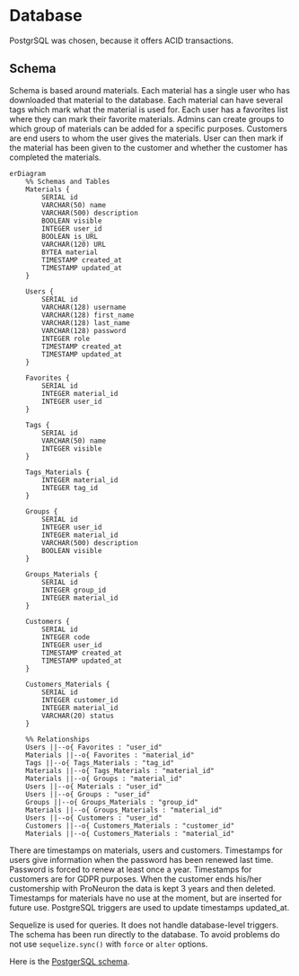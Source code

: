 # Database

PostgrSQL was chosen, because it offers ACID transactions.

## Schema

Schema is based around materials. Each material has a single user who has downloaded that material to the database. Each material can have several tags which mark what the material is used for. Each user has a favorites list where they can mark their favorite materials. Admins can create groups to which group of materials can be added for a specific purposes. Customers are end users to whom the user gives the materials. User can then mark if the material has been given to the customer and whether the customer has completed the materials.

```mermaid
erDiagram
    %% Schemas and Tables
    Materials {
        SERIAL id
        VARCHAR(50) name
        VARCHAR(500) description
        BOOLEAN visible
        INTEGER user_id
        BOOLEAN is_URL
        VARCHAR(120) URL
        BYTEA material
        TIMESTAMP created_at
        TIMESTAMP updated_at
    }

    Users {
        SERIAL id
        VARCHAR(128) username
        VARCHAR(128) first_name
        VARCHAR(128) last_name
        VARCHAR(128) password
        INTEGER role
        TIMESTAMP created_at
        TIMESTAMP updated_at
    }

    Favorites {
        SERIAL id
        INTEGER material_id
        INTEGER user_id
    }

    Tags {
        SERIAL id
        VARCHAR(50) name
        INTEGER visible
    }

    Tags_Materials {
        INTEGER material_id
        INTEGER tag_id
    }

    Groups {
        SERIAL id
        INTEGER user_id
        INTEGER material_id
        VARCHAR(500) description
        BOOLEAN visible
    }

    Groups_Materials {
        SERIAL id
        INTEGER group_id
        INTEGER material_id
    }

    Customers {
        SERIAL id
        INTEGER code
        INTEGER user_id
        TIMESTAMP created_at
        TIMESTAMP updated_at
    }

    Customers_Materials {
        SERIAL id
        INTEGER customer_id
        INTEGER material_id
        VARCHAR(20) status
    }

    %% Relationships
    Users ||--o{ Favorites : "user_id"
    Materials ||--o{ Favorites : "material_id"
    Tags ||--o{ Tags_Materials : "tag_id"
    Materials ||--o{ Tags_Materials : "material_id"
    Materials ||--o{ Groups : "material_id"
    Users ||--o{ Materials : "user_id"
    Users ||--o{ Groups : "user_id"
    Groups ||--o{ Groups_Materials : "group_id"
    Materials ||--o{ Groups_Materials : "material_id"
    Users ||--o{ Customers : "user_id"
    Customers ||--o{ Customers_Materials : "customer_id"
    Materials ||--o{ Customers_Materials : "material_id"
```

There are timestamps on materials, users and customers. Timestamps for users give information when the password has been renewed last time. Password is forced to renew at least once a year. Timestamps for customers are for GDPR purposes. When the customer ends his/her customership with ProNeuron the data is kept 3 years and then deleted. Timestamps for materials have no use at the moment, but are inserted for future use. PostgreSQL triggers are used to update timestamps updated_at.

Sequelize is used for queries. It does not handle database-level triggers. The schema has been run directly to the database. To avoid problems do not use ```sequelize.sync()``` with ```force``` or ```alter``` options.

Here is the [PostgerSQL schema](../backend/dBStartup/schema.sql).
